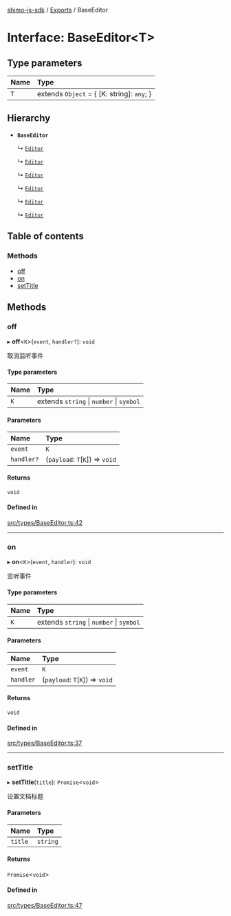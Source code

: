 [shimo-js-sdk](../README.md) / [Exports](../modules.md) / BaseEditor

# Interface: BaseEditor<T\>

## Type parameters

| Name | Type |
| :------ | :------ |
| `T` | extends `Object` = { [K: string]: `any`;  } |

## Hierarchy

- **`BaseEditor`**

  ↳ [`Editor`](DocumentPro.Editor.md)

  ↳ [`Editor`](Document.Editor.md)

  ↳ [`Editor`](Spreadsheet.Editor.md)

  ↳ [`Editor`](Presentation.Editor.md)

  ↳ [`Editor`](Table.Editor.md)

  ↳ [`Editor`](Form.Editor.md)

## Table of contents

### Methods

- [off](BaseEditor.md#off)
- [on](BaseEditor.md#on)
- [setTitle](BaseEditor.md#settitle)

## Methods

### off

▸ **off**<`K`\>(`event`, `handler?`): `void`

取消监听事件

#### Type parameters

| Name | Type |
| :------ | :------ |
| `K` | extends `string` \| `number` \| `symbol` |

#### Parameters

| Name | Type |
| :------ | :------ |
| `event` | `K` |
| `handler?` | (`payload`: `T`[`K`]) => `void` |

#### Returns

`void`

#### Defined in

[src/types/BaseEditor.ts:42](https://github.com/shimohq/shimo-js-sdk/blob/1c3ae23/src/types/BaseEditor.ts#L42)

___

### on

▸ **on**<`K`\>(`event`, `handler`): `void`

监听事件

#### Type parameters

| Name | Type |
| :------ | :------ |
| `K` | extends `string` \| `number` \| `symbol` |

#### Parameters

| Name | Type |
| :------ | :------ |
| `event` | `K` |
| `handler` | (`payload`: `T`[`K`]) => `void` |

#### Returns

`void`

#### Defined in

[src/types/BaseEditor.ts:37](https://github.com/shimohq/shimo-js-sdk/blob/1c3ae23/src/types/BaseEditor.ts#L37)

___

### setTitle

▸ **setTitle**(`title`): `Promise`<`void`\>

设置文档标题

#### Parameters

| Name | Type |
| :------ | :------ |
| `title` | `string` |

#### Returns

`Promise`<`void`\>

#### Defined in

[src/types/BaseEditor.ts:47](https://github.com/shimohq/shimo-js-sdk/blob/1c3ae23/src/types/BaseEditor.ts#L47)
